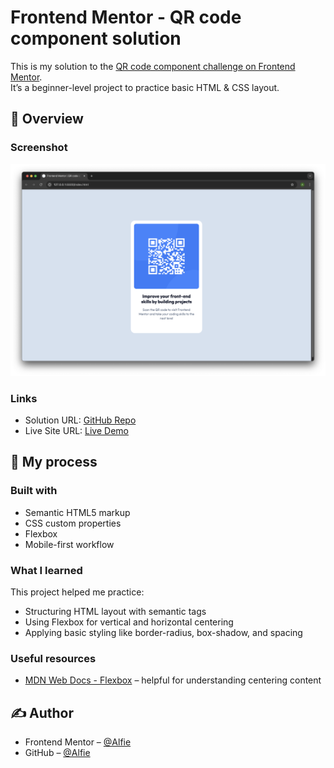 # Frontend Mentor - QR code component solution

This is my solution to the [QR code component challenge on Frontend Mentor](https://www.frontendmentor.io/challenges/qr-code-component-iux_sIO_H).  
It’s a beginner-level project to practice basic HTML & CSS layout.

## 🚀 Overview

### Screenshot

![Screenshot](./screenshot.png)

### Links

- Solution URL: [GitHub Repo](https://github.com/lyfu19/qr-code-component)
- Live Site URL: [Live Demo](https://nimble-choux-f5a00a.netlify.app/)

## 🔨 My process

### Built with

- Semantic HTML5 markup
- CSS custom properties
- Flexbox
- Mobile-first workflow

### What I learned

This project helped me practice:

- Structuring HTML layout with semantic tags
- Using Flexbox for vertical and horizontal centering
- Applying basic styling like border-radius, box-shadow, and spacing

### Useful resources

- [MDN Web Docs - Flexbox](https://developer.mozilla.org/en-US/docs/Web/CSS/CSS_Flexible_Box_Layout/Basic_Concepts_of_Flexbox) – helpful for understanding centering content

## ✍️ Author

- Frontend Mentor – [@Alfie](https://www.frontendmentor.io/profile/lyfu19)
- GitHub – [@Alfie](https://github.com/lyfu19)
